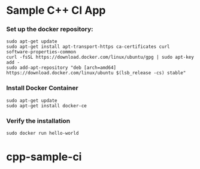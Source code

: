 # Sample C++ CI App


### Set up the docker repository:

```
sudo apt-get update
sudo apt-get install apt-transport-https ca-certificates curl software-properties-common
curl -fsSL https://download.docker.com/linux/ubuntu/gpg | sudo apt-key add -
sudo add-apt-repository "deb [arch=amd64] https://download.docker.com/linux/ubuntu $(lsb_release -cs) stable"
```

### Install Docker Container

```
sudo apt-get update
sudo apt-get install docker-ce
```

### Verify the installation

```
sudo docker run hello-world
```
# cpp-sample-ci
